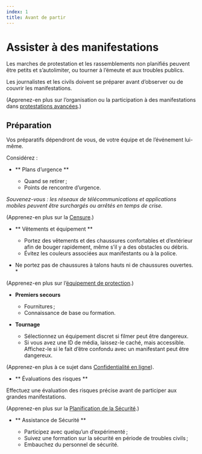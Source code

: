 ```yaml
---
index: 1
title: Avant de partir
---
```

# Assister à des manifestations

Les marches de protestation et les rassemblements non planifiés peuvent être petits et s’autolimiter, ou tourner à l’émeute et aux troubles publics.

Les journalistes et les civils doivent se préparer avant d’observer ou de couvrir les manifestations.

(Apprenez-en plus sur l’organisation ou la participation à des manifestations dans [protestations avancées](umbrella://work/protests/advanced).)

## Préparation

Vos préparatifs dépendront de vous, de votre équipe et de l’événement lui-même.

Considérez :

*   ** Plans d’urgence **

    *   Quand se retirer ;
    *   Points de rencontre d’urgence.

_Souvenez-vous : les réseaux de télécommunications et applications mobiles peuvent être surchargés ou arrêtés en temps de crise._

(Apprenez-en plus sur la [Censure](umbrella://communications/censorship/beginner).)

*   ** Vêtements et équipement **

    *   Portez des vêtements et des chaussures confortables et d’extérieur afin de bouger rapidement, même s’il y a des obstacles ou débris.
    *   Évitez les couleurs associées aux manifestants ou à la police.

* Ne portez pas de chaussures à talons hauts ni de chaussures ouvertes. *

(Apprenez-en plus sur l’[équipement de protection](umbrella://travel/protective-equipment).)

*   **Premiers secours**

    *   Fournitures ;
    *   Connaissance de base ou formation.

*   **Tournage**

    *   Sélectionnez un équipement discret si filmer peut être dangereux.
    *   Si vous avez une ID de média, laissez-le caché, mais accessible. Affichez-le si le fait d’être confondu avec un manifestant peut être dangereux.

(Apprenez-en plus à ce sujet dans [Confidentialité en ligne](umbrella://communications/online-privacy/beginner)).

*   ** Évaluations des risques **

Effectuez une évaluation des risques précise avant de participer aux grandes manifestations.

(Apprenez-en plus sur la [Planification de la Sécurité](umbrella://assess-your-risk/security-planning).)

*   ** Assistance de Sécurité **

    *   Participez avec quelqu’un d’expérimenté ;
    *   Suivez une formation sur la sécurité en période de troubles civils ;
    *   Embauchez du personnel de sécurité.